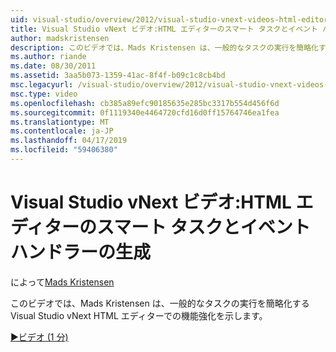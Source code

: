 ```yaml
---
uid: visual-studio/overview/2012/visual-studio-vnext-videos-html-editor-smart-tasks-and-event-handler-generation
title: Visual Studio vNext ビデオ:HTML エディターのスマート タスクとイベント ハンドラーの生成 |Microsoft Docs
author: madskristensen
description: このビデオでは、Mads Kristensen は、一般的なタスクの実行を簡略化する Visual Studio vNext HTML エディターでの機能強化を示します。
ms.author: riande
ms.date: 08/30/2011
ms.assetid: 3aa5b073-1359-41ac-8f4f-b09c1c8cb4bd
msc.legacyurl: /visual-studio/overview/2012/visual-studio-vnext-videos-html-editor-smart-tasks-and-event-handler-generation
msc.type: video
ms.openlocfilehash: cb385a89efc90185635e285bc3317b554d456f6d
ms.sourcegitcommit: 0f1119340e4464720cfd16d0ff15764746ea1fea
ms.translationtype: MT
ms.contentlocale: ja-JP
ms.lasthandoff: 04/17/2019
ms.locfileid: "59406380"
---
```

# <a name="visual-studio-vnext-videos-html-editor-smart-tasks-and-event-handler-generation"></a>Visual Studio vNext ビデオ:HTML エディターのスマート タスクとイベント ハンドラーの生成

によって[Mads Kristensen](https://github.com/madskristensen)

このビデオでは、Mads Kristensen は、一般的なタスクの実行を簡略化する Visual Studio vNext HTML エディターでの機能強化を示します。

[&#9654;ビデオ (1 分)](https://channel9.msdn.com/Blogs/ASP-NET-Site-Videos/visual-studio-vnext-videos-html-editor-smart-tasks-and-event-handler-generation)
